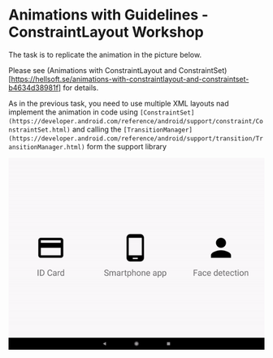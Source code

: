 # Animations with Guidelines - ConstraintLayout Workshop

The task is to replicate the animation in the picture below. 

Please see (Animations with ConstraintLayout and ConstraintSet)[https://hellsoft.se/animations-with-constraintlayout-and-constraintset-b4634d38981f] for details. 

As in the previous task, you need to use multiple XML layouts nad implement the animation in code using `[ConstraintSet](https://developer.android.com/reference/android/support/constraint/ConstraintSet.html)` and calling the `[TransitionManager](https://developer.android.com/reference/android/support/transition/TransitionManager.html)` form the support library 

![Animation with Guidelines in ConstraintLayout](guidelines_animation.gif)


